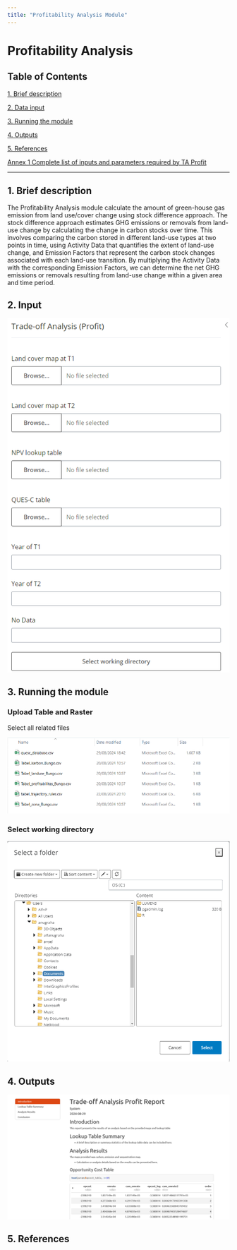 ```yaml
---
title: "Profitability Analysis Module"
---
```


# Profitability Analysis

## Table of Contents

[1. Brief description](#_toc_description)

[2. Data input](#_toc_inputs)

[3. Running the module](#_toc_run)

[4. Outputs](#_toc_outputs)

[5. References](#_toc_refs)

[Annex 1 Complete list of inputs and parameters required by TA Profit](#_toc_annex)

------------------------------------------------------------------------

## <a name="_toc_description"></a>1. Brief description

The Profitability Analysis module calculate the amount of green-house gas emission from land use/cover change using stock difference approach. The stock difference approach estimates GHG emissions or removals from land-use change by calculating the change in carbon stocks over time. This involves comparing the carbon stored in different land-use types at two points in time, using Activity Data that quantifies the extent of land-use change, and Emission Factors that represent the carbon stock changes associated with each land-use transition. By multiplying the Activity Data with the corresponding Emission Factors, we can determine the net GHG emissions or removals resulting from land-use change within a given area and time period.

## <a name="_toc_inputs"></a>2. Input

![](www/img/inputs.png)

## <a name="_toc_run"></a>3. Running the module

### Upload Table and Raster

Select all related files

![](www/img/files.png)

### Select working directory

![](www/img/wd.png)

## <a name="_toc_outputs"></a>4. Outputs 

![](www/img/v1.png)

## <a name="_toc_refs"></a>5. References

<!---
## <a name="_toc_annex"></a>Annex 1 Complete list of inputs and parameters required by the profitability analysis module.
-->
